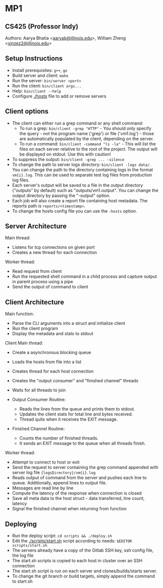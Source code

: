 # MP1

## CS425 (Professor Indy)

Authors: Aarya Bhatia \<aaryab@illinois.edu\>, William Zheng \<xinzez2@illinois.edu\>

## Setup Instructions

- Install prerequisites: `g++`, `go`
- Build server and client: `make`
- Run the server: `bin/server <port>`
- Run the client: `bin/client args...`
- Help: `bin/client --help`
- Configure [./hosts](hosts) file to add or remove servers

## Client options
- The client can either run a grep command or any shell command:
    - To run a grep: `bin/client -grep "HTTP"` - You should only specify the
      query - not the program name ('grep') or file ('vm1.log') - those are
      automatically populated by the client, depending on the server.
    - To run a command: `bin/client -command "ls -la"` - This will list the
      files on each server relative to the root of the project. The output will
      be displayed on stdout. Use this with caution!
- To suppress the output: `bin/client -grep ... -silence`
- To change the path to server logs directory: `bin/client -logs data/`. You
  can change the path to the directory containing logs in the format
  `vm{i}.log`. This can be used to separate test log files from production log
  files.
- Each server's output will be saved to a file in the output directory
  ("outputs" by default) such as "outputs/vm1.output". You can change the
  output directory by passing the "-output" option.
- Each job will also create a report file containing host metadata. The reports
  path is `reports/<timestamp>`.
- To change the hosts config file you can use the `-hosts` option.


## Server Architecture

Main thread:
- Listens for tcp connections on given port
- Creates a new thread for each connection

Worker thread:
- Read request from client
- Run the requested shell command in a child process and capture output in
  parent process using a pipe
- Send the output of command to client


## Client Architecture

Main function:
- Parse the CLI arguments into a struct and initialize client
- Run the client program
- Display the metadata and stats to stdout

Client Main thread:
- Create a asynchronous blocking queue
- Loads the hosts from file into a list
- Creates thread for each host connection
- Creates the "output consumer" and "finished channel" threads
- Waits for all threads to join

- Output Consumer Routine:
    - Reads the lines from the queue and prints them to stdout.
    - Updates the client stats for total line and bytes received.
    - Thread quits when it receives the EXIT message.

- Finished Channel Routine:
    - Counts the number of finished threads.
    - It sends an EXIT message to the queue when all threads finish.

Worker thread:
- Attempt to connect to host or exit
- Send the request to server containing the grep command appended with server log file `{logsDirectory}/vm{i}.log`
- Reads output of command from the server and pushes each line to queue. Additionally, append lines to output file.
- Messages are read line by line
- Compute the latency of the response when connection is closed
- Save all meta data to the host struct - data transferred, line count, latency
- Signal the finished channel when returning from function

## Deploying

- Run the deploy script: `cd scripts && ./deploy.sh`
- Edit the [./scripts/start.sh](start.sh) script according to needs: `$EDITOR scripts/start.sh`
- The servers already have a copy of the Gitlab SSH key, ssh config file, the log file
- The start.sh scripts is copied to each host in cluster over an SSH connection
- The start.sh script is run on each server and clones/builds/starts server.
- To change the git branch or build targets, simply append the command to start.sh
